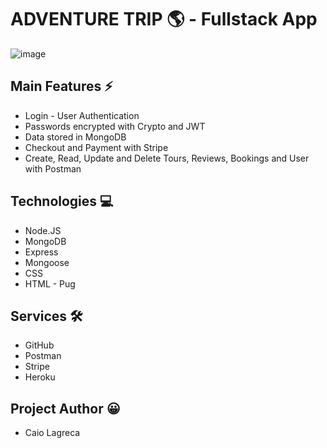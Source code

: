 <h1>ADVENTURE TRIP 🌎 - Fullstack App</h1>

![image](https://github.com/caiolagreca/dreams-trip/blob/main/public/img/gif.gif)

<h2>Main Features ⚡</h2>
<ul>
  <li>Login - User Authentication</li>
  <li>Passwords encrypted with Crypto and JWT</li>
  <li>Data stored in MongoDB</li>
  <li>Checkout and Payment with Stripe</li>
  <li>Create, Read, Update and Delete Tours, Reviews, Bookings and User with Postman</li>   
</ul>

<h2>Technologies 💻</h2>
<ul>
  <li>Node.JS</li>
  <li>MongoDB</li>
  <li>Express</li>
  <li>Mongoose</li>
  <li>CSS</li>
  <li>HTML - Pug</li>
</ul>

<h2>Services 🛠</h2>
<ul>
  <li>GitHub</li>
  <li>Postman</li>
  <li>Stripe</li>
  <li>Heroku</li>
</ul>

<h2>Project Author 😀</h2>
<ul>
  <li>Caio Lagreca</li>
</ul>
